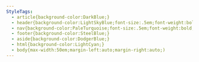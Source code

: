 ```yaml
---
StyleTags:
  - article{background-color:DarkBlue;}
  - header{background-color:LightSkyBlue;font-size:.5em;font-weight:bold;}
  - nav{background-color:PaleTurquoise;font-size:.5em;font-weight:bold;}
  - footer{background-color:SteelBlue;}
  - aside{background-color:DodgerBlue;}
  - html{background-color:LightCyan;}
  - body{max-width:50em;margin-left:auto;margin-right:auto;)
---
```



